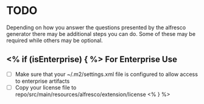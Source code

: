 TODO
====

Depending on how you answer the questions presented by the alfresco generator
there may be additional steps you can do. Some of these may be required while
others may be optional.

<% if (isEnterprise) { %>
For Enterprise Use
------------------

- [ ] Make sure that your ~/.m2/settings.xml file is configured to allow access to enterprise artifacts
- [ ] Copy your license file to repo/src/main/resources/alfresco/extension/license
<% } %>
